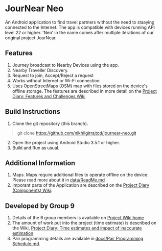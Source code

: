 # JourNear Neo

An Android application to find travel partners without the need to staaying connected to the Internet. The app is compatible with devices running API level 22 or higher. 'Neo' in the name comes after multiple iterations of our original project JourNear.

## Features
1. Journey broadcast to Nearby Devices using the app.
1. Nearby Traveller Discovery.
2. Request to join, Accept/Reject a request
3. Works without Internet or Wi-Fi connection.
4. Uses OpenStreetMaps (OSM) map with files stored on the device's offline storage.
The features are described in more detail on the [Project Diary: Features and Challenges Wiki](https://github.com/nikhilgirrajtcd/journear-neo/wiki/Project-Diary:-Features-and-Challenges)

## Build Instructions
1. Clone the git repository (this branch).
> git clone https://github.com/nikhilgirrajtcd/journear-neo.git
2. Open the project using Android Studio 3.5.1 or higher.
3. Build and Run as usual.

## Additional Information
1. Maps. Maps require additional files to operate offline on the device. Please read more about it in [data/ReadMe.md](data/ReadMe.md)
2. Imporant parts of the Application are described on the [Project Diary (Components) Wiki](https://github.com/nikhilgirrajtcd/journear-neo/wiki/Project-Diary-(Components)).

## Developed by Group 9
1. Details of the 6 group members is available on [Project Wiki home](https://github.com/nikhilgirrajtcd/journear-neo/wiki)
1. The amount of work put into the project (time estimate) is described on the Wiki, [Project Diary: Time estimates and impact of inaccurate estimation](https://github.com/nikhilgirrajtcd/journear-neo/wiki/Project-Diary:-Time-estimates-and-impact-of-inaccurate-estimation)
2. Pair programming details are available in [docs/Pair Programming Schedule.md](docs/Pair%20Programming%20Schedule.md).
